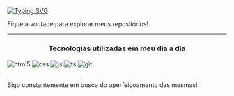 <a href="https://git.io/typing-svg"><img src="https://readme-typing-svg.demolab.com?font=Fira+Code&weight=500&size=26&duration=4000&pause=500&width=500&lines=Ol%C3%A1%2C+%C3%A9+um+prazer+t%C3%AA-lo+aqui;Sinta-se+em+casa!" alt="Typing SVG" /></a>

<p >Fique a vontade para explorar meus repositórios!</p>

<hr>

<h3 align = center>Tecnologias utilizadas em meu dia a dia</h3>

<div style="display: inline_block">
  <img align="center" alt="html5" src="https://img.shields.io/badge/HTML5-E34F26?style=for-the-badge&logo=html5&logoColor=white" />
  <img align="center" alt="css" src="https://img.shields.io/badge/CSS3-1572B6?style=for-the-badge&logo=css3&logoColor=white" />
  <img align="center" alt="js" src="https://img.shields.io/badge/JavaScript-F7DF1E?style=for-the-badge&logo=javascript&logoColor=black" />
  <img align="center" alt="ts" src="https://img.shields.io/badge/TypeScript-007ACC?style=for-the-badge&logo=typescript&logoColor=white" />
  <img align="center" alt="git" src="https://img.shields.io/badge/GIT-E44C30?style=for-the-badge&logo=git&logoColor=white" />  
  </div>
  <br>
  <p>Sigo constantemente em busca do aperfeiçoamento das mesmas!</p>
